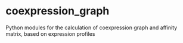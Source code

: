 # coexpression_graph
Python modules for the calculation of coexpression graph and affinity matrix, based on expression profiles

